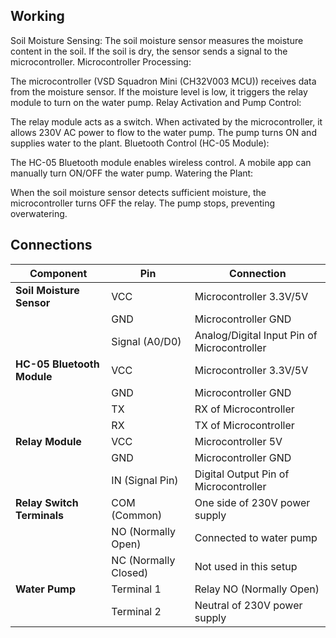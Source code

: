 ## Working
Soil Moisture Sensing:
The soil moisture sensor measures the moisture content in the soil.
If the soil is dry, the sensor sends a signal to the microcontroller.
Microcontroller Processing:

The microcontroller (VSD Squadron Mini (CH32V003 MCU)) receives data from the moisture sensor.
If the moisture level is low, it triggers the relay module to turn on the water pump.
Relay Activation and Pump Control:

The relay module acts as a switch. When activated by the microcontroller, it allows 230V AC power to flow to the water pump.
The pump turns ON and supplies water to the plant.
Bluetooth Control (HC-05 Module):

The HC-05 Bluetooth module enables wireless control.
A mobile app can manually turn ON/OFF the water pump.
Watering the Plant:

When the soil moisture sensor detects sufficient moisture, the microcontroller turns OFF the relay.
The pump stops, preventing overwatering.

## Connections

| **Component**               | **Pin**         | **Connection** |
|-----------------------------|----------------|---------------|
| **Soil Moisture Sensor**    | VCC            | Microcontroller 3.3V/5V |
|                             | GND            | Microcontroller GND |
|                             | Signal (A0/D0) | Analog/Digital Input Pin of Microcontroller |
| **HC-05 Bluetooth Module**  | VCC            | Microcontroller 3.3V/5V |
|                             | GND            | Microcontroller GND |
|                             | TX             | RX of Microcontroller |
|                             | RX             | TX of Microcontroller |
| **Relay Module**            | VCC            | Microcontroller 5V |
|                             | GND            | Microcontroller GND |
|                             | IN (Signal Pin)| Digital Output Pin of Microcontroller |
| **Relay Switch Terminals**  | COM (Common)   | One side of 230V power supply |
|                             | NO (Normally Open) | Connected to water pump |
|                             | NC (Normally Closed) | Not used in this setup |
| **Water Pump**              | Terminal 1     | Relay NO (Normally Open) |
|                             | Terminal 2     | Neutral of 230V power supply |
